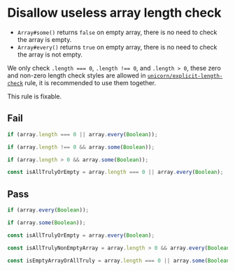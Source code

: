 # Disallow useless array length check

- `Array#some()` returns `false` on empty array, there is no need to check the array is empty.
- `Array#every()` returns `true` on empty array, there is no need to check the array is not empty.

We only check `.length === 0`, `.length !== 0`, and `.length > 0`, these zero and non-zero length check styles are allowed in [`unicorn/explicit-length-check`](./explicit-length-check.md#options) rule, it is recommended to use them together.

This rule is fixable.

## Fail

```js
if (array.length === 0 || array.every(Boolean));
```

```js
if (array.length !== 0 && array.some(Boolean));
```

```js
if (array.length > 0 && array.some(Boolean));
```

```js
const isAllTrulyOrEmpty = array.length === 0 || array.every(Boolean);
```

## Pass

```js
if (array.every(Boolean));
```

```js
if (array.some(Boolean));
```

```js
const isAllTrulyOrEmpty = array.every(Boolean);
```

```js
const isAllTrulyNonEmptyArray = array.length > 0 && array.every(Boolean);
```

```js
const isEmptyArrayOrAllTruly = array.length === 0 || array.some(Boolean);
```
